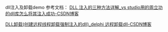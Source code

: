 dll注入及卸载demo
参考文档：
[DLL 注入的三种方法详解_vs studio用的周立功的dll库怎么将其注入成功-CSDN博客](https://blog.csdn.net/weixin_51409218/article/details/129250196?ops_request_misc=%7B%22request%5Fid%22%3A%22170616724116777224450460%22%2C%22scm%22%3A%2220140713.130102334..%22%7D&request_id=170616724116777224450460&biz_id=0&utm_medium=distribute.pc_search_result.none-task-blog-2~all~top_click~default-2-129250196-null-null.142^v99^pc_search_result_base4&utm_term=dll注入&spm=1018.2226.3001.4187)

[DLL卸载(创建远程线程卸载强制注入的dll)_delphi 远程卸载dll-CSDN博客](https://blog.csdn.net/m0_51713041/article/details/115667607?utm_medium=distribute.pc_relevant.none-task-blog-2~default~baidujs_utm_term~default-0-115667607-blog-503625.235^v42^pc_relevant_anti_vip&spm=1001.2101.3001.4242.1&utm_relevant_index=3)